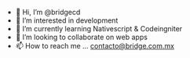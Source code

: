 - 👋 Hi, I’m @bridgecd
- 👀 I’m interested in development
- 🌱 I’m currently learning Nativescript & Codeingniter
- 💞️ I’m looking to collaborate on web apps
- 📫 How to reach me ... contacto@bridge.com.mx

<!---
bridgecd/bridgecd is a ✨ special ✨ repository because its `README.md` (this file) appears on your GitHub profile.
You can click the Preview link to take a look at your changes.
--->
